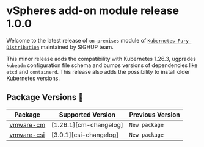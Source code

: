 # vSpheres add-on module release 1.0.0

Welcome to the latest release of `on-premises` module of [`Kubernetes Fury Distribution`](https://github.com/sighupio/fury-distribution) maintained by SIGHUP team.

This minor release adds the compatibility with Kubernetes 1.26.3, ugprades `kubeadm` configuration file schema and bumps versions of dependencies like `etcd` and `containerd`. This release also adds the possibility to install older Kubernetes versions.

## Package Versions 🚢

| Package                          | Supported Version        | Previous Version |
| -------------------------------- | ------------------------ | ---------------- |
| [vmware-cm](katalog/vmware-cm)   | [1.26.1][cm-changelog]   | `New package`    |
| [vmware-csi](katalog/vmware-csi) | [3.0.1][csi-changelog]   | `New package`    |



